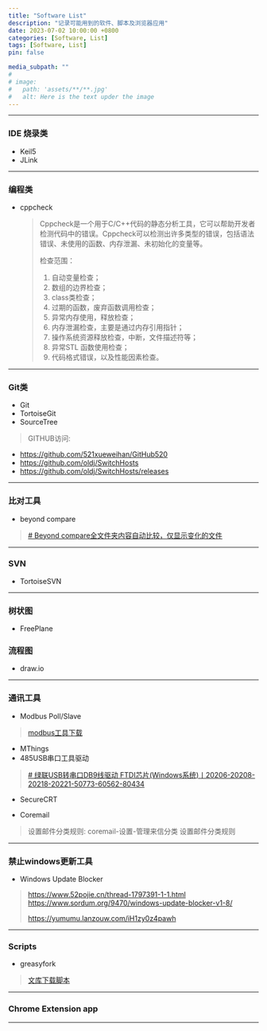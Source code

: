 ```yaml
---
title: "Software List"
description: "记录可能用到的软件、脚本及浏览器应用"
date: 2023-07-02 10:00:00 +0800
categories: [Software, List]
tags: [Software, List]
pin: false

media_subpath: ""
#
# image:
#   path: 'assets/**/**.jpg'
#   alt: Here is the text upder the image
---
```


***

### IDE 烧录类
- Keil5
- JLink

***

### 编程类
- cppcheck  
    >Cppcheck是一个用于C/C++代码的静态分析工具，它可以帮助开发者检测代码中的错误。Cppcheck可以检测出许多类型的错误，包括语法错误、未使用的函数、内存泄漏、未初始化的变量等。  
    >
    >检查范围：  
    >1. 自动变量检查；
    >2. 数组的边界检查；
    >3. class类检查；
    >4. 过期的函数，废弃函数调用检查；
    >5. 异常内存使用，释放检查；
    >6. 内存泄漏检查，主要是通过内存引用指针；
    >7. 操作系统资源释放检查，中断，文件描述符等；
    >8. 异常STL 函数使用检查；
    >9. 代码格式错误，以及性能因素检查。


***

### Git类
- Git
- TortoiseGit
- SourceTree

>GITHUB访问:
- https://github.com/521xueweihan/GitHub520  
- https://github.com/oldj/SwitchHosts  
- https://github.com/oldj/SwitchHosts/releases  

***

### 比对工具
- beyond compare
> [# Beyond compare全文件夹内容自动比较，仅显示变化的文件](https://blog.csdn.net/qq_34701838/article/details/119895319)

***

### SVN
- TortoiseSVN

***

### 树状图
- FreePlane

### 流程图
- draw.io

***

### 通讯工具
- Modbus Poll/Slave
> [modbus工具下载](https://www.modbustools.com/download.html)
- MThings
- 485USB串口工具驱动
>[# 绿联USB转串口DB9线驱动 FTDI芯片(Windows系统)丨20206-20208-20218-20221-50773-60562-80434](https://www.lulian.cn/download/18-cn.html)

- SecureCRT

- Coremail
>设置邮件分类规则: coremail-设置-管理来信分类 设置邮件分类规则

*** 

### 禁止windows更新工具
- Windows Update Blocker
>https://www.52pojie.cn/thread-1797391-1-1.html  
>https://www.sordum.org/9470/windows-update-blocker-v1-8/  
>
>https://yumumu.lanzouw.com/iH1zy0z4pawh  

***

### Scripts
- greasyfork
> [文库下载脚本](https://greasyfork.org/zh-CN/scripts/437609-%E6%96%87%E5%BA%93%E4%B8%8B%E8%BD%BD%E5%99%A8)

***

### Chrome Extension app

***

